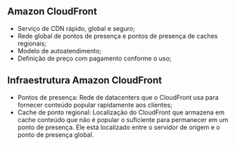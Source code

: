 ## Amazon CloudFront

- Serviço de CDN rápido, global e seguro;
- Rede global de pontos de presença e pontos de presença de caches regionais;
- Modelo de autoatendimento;
- Definição de preço com pagamento conforme o uso;

## Infraestrutura Amazon CloudFront

- Pontos de presença: Rede de datacenters que o CloudFront usa para fornecer conteúdo popular rapidamente aos clientes;
- Cache de ponto regional: Localização do CloudFront que armazena em cache conteúdo que não é popular o suficiente para permanecer em um ponto de presença. Ele está localizado entre o servidor de origem e o ponto de presença global.

## 